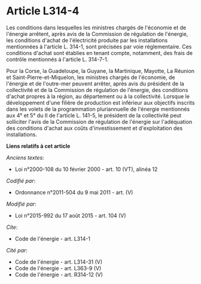 # Article L314-4

Les conditions dans lesquelles les ministres chargés de l'économie et de l'énergie arrêtent, après avis de la Commission de
régulation de l'énergie, les conditions d'achat de l'électricité produite par les installations mentionnées à l'article L.
314-1, sont précisées par voie réglementaire. Ces conditions d'achat sont établies en tenant compte, notamment, des frais de
contrôle mentionnés à l'article L. 314-7-1.

Pour la Corse, la Guadeloupe, la Guyane, la Martinique, Mayotte, La Réunion et Saint-Pierre-et-Miquelon, les ministres
chargés de l'économie, de l'énergie et de l'outre-mer peuvent arrêter, après avis du président de la collectivité et de la
Commission de régulation de l'énergie, des conditions d'achat propres à la région, au département ou à la collectivité.
Lorsque le développement d'une filière de production est inférieur aux objectifs inscrits dans les volets de la programmation
pluriannuelle de l'énergie mentionnés aux 4° et 5° du II de l'article L. 141-5, le président de la collectivité peut
solliciter l'avis de la Commission de régulation de l'énergie sur l'adéquation des conditions d'achat aux coûts
d'investissement et d'exploitation des installations.

**Liens relatifs à cet article**

_Anciens textes_:

  - Loi n°2000-108 du 10 février 2000 - art. 10 (VT), alinéa 12

_Codifié par_:

  - Ordonnance n°2011-504 du 9 mai 2011 - art. (V)

_Modifié par_:

  - Loi n°2015-992 du 17 août 2015 - art. 104 (V)

_Cite_:

  - Code de l'énergie - art. L314-1

_Cité par_:

  - Code de l'énergie - art. L314-31 (V)
  - Code de l'énergie - art. L363-9 (V)
  - Code de l'énergie - art. R314-12 (V)
